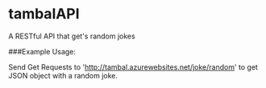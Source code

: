 tambalAPI
=========

A RESTful API that get's random jokes


###Example Usage:

Send Get Requests to 'http://tambal.azurewebsites.net/joke/random' to get JSON object with a random joke.